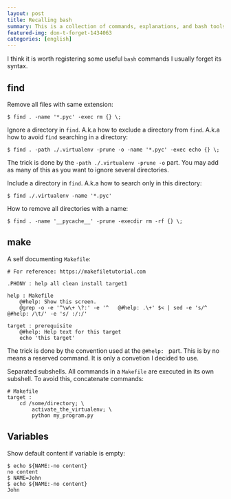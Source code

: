 ```yaml
---
layout: post
title: Recalling bash
summary: This is a collection of commands, explanations, and bash tools
featured-img: don-t-forget-1434063
categories: [english]
---
```


I think it is worth registering some useful `bash` commands I usually forget its syntax.


## find

Remove all files with same extension:

```
$ find . -name '*.pyc' -exec rm {} \;
```

Ignore a directory in `find`. A.k.a how to exclude a directory from `find`. A.k.a how to avoid `find` searching in a directory:

```
$ find . -path ./.virtualenv -prune -o -name '*.pyc' -exec echo {} \;
```

The trick is done by the `-path ./.virtualenv -prune -o` part. You may add as many of this as you want to ignore several directories.


Include a directory in `find`. A.k.a how to search only in this directory:

```
$ find ./.virtualenv -name '*.pyc'
```

How to remove all directories with a name:

```
$ find . -name '__pycache__' -prune -execdir rm -rf {} \;
```


## make


A self documenting `Makefile`:

```
# For reference: https://makefiletutorial.com

.PHONY : help all clean install target1

help : Makefile
	@#help: Show this screen.
	@grep -o -e '^\w\+ \?:' -e '^	@#help: .\+' $< | sed -e 's/^	@#help: /\t/' -e 's/ :/:/'

target : prerequisite
	@#help: Help text for this target
	echo 'this target'
```

The trick is done by the convention used at the `@#help: ` part. This is by no means a reserved command. It is only a convetion I decided to use.


Separated subshells.
All commands in a `Makefile` are executed in its own subshell. To avoid this, concatenate commands:

```
# Makefile
target :
	cd /some/directory; \
		activate_the_virtualenv; \
		python my_program.py
```


## Variables

Show default content if variable is empty:

```
$ echo ${NAME:-no content}
no content
$ NAME=John
$ echo ${NAME:-no content}
John
```
